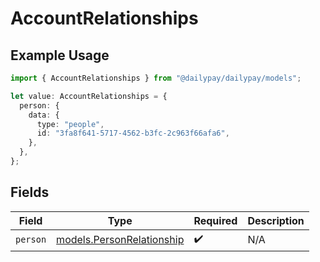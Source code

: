 # AccountRelationships

## Example Usage

```typescript
import { AccountRelationships } from "@dailypay/dailypay/models";

let value: AccountRelationships = {
  person: {
    data: {
      type: "people",
      id: "3fa8f641-5717-4562-b3fc-2c963f66afa6",
    },
  },
};
```

## Fields

| Field                                                        | Type                                                         | Required                                                     | Description                                                  |
| ------------------------------------------------------------ | ------------------------------------------------------------ | ------------------------------------------------------------ | ------------------------------------------------------------ |
| `person`                                                     | [models.PersonRelationship](../models/personrelationship.md) | :heavy_check_mark:                                           | N/A                                                          |